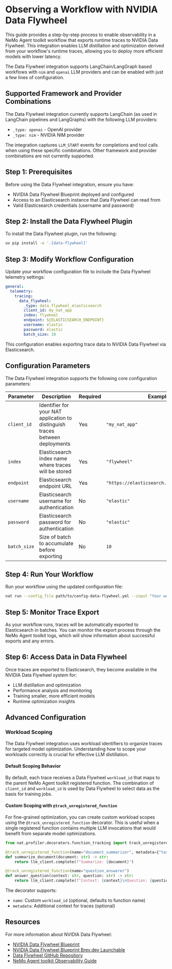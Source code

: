 <!--
SPDX-FileCopyrightText: Copyright (c) 2025, NVIDIA CORPORATION & AFFILIATES. All rights reserved.
SPDX-License-Identifier: Apache-2.0

Licensed under the Apache License, Version 2.0 (the "License");
you may not use this file except in compliance with the License.
You may obtain a copy of the License at

http://www.apache.org/licenses/LICENSE-2.0

Unless required by applicable law or agreed to in writing, software
distributed under the License is distributed on an "AS IS" BASIS,
WITHOUT WARRANTIES OR CONDITIONS OF ANY KIND, either express or implied.
See the License for the specific language governing permissions and
limitations under the License.
-->

# Observing a Workflow with NVIDIA Data Flywheel

This guide provides a step-by-step process to enable observability in a NeMo Agent toolkit workflow that exports runtime traces to NVIDIA Data Flywheel. This integration enables LLM distillation and optimization derived from your workflow's runtime traces, allowing you to deploy more efficient models with lower latency.

The Data Flywheel integration supports LangChain/LangGraph based workflows with `nim` and `openai` LLM providers and can be enabled with just a few lines of configuration.

## Supported Framework and Provider Combinations

The Data Flywheel integration currently supports LangChain (as used in LangChain pipelines and LangGraphs) with the following LLM providers:

- `_type: openai` - OpenAI provider
- `_type: nim` - NVIDIA NIM provider

The integration captures `LLM_START` events for completions and tool calls when using these specific combinations. Other framework and provider combinations are not currently supported.

## Step 1: Prerequisites

Before using the Data Flywheel integration, ensure you have:

- NVIDIA Data Flywheel Blueprint deployed and configured
- Access to an Elasticsearch instance that Data Flywheel can read from
- Valid Elasticsearch credentials (username and password)

## Step 2: Install the Data Flywheel Plugin

To install the Data Flywheel plugin, run the following:

```bash
uv pip install -e '.[data-flywheel]'
```

## Step 3: Modify Workflow Configuration

Update your workflow configuration file to include the Data Flywheel telemetry settings:

```yaml
general:
  telemetry:
    tracing:
      data_flywheel:
        _type: data_flywheel_elasticsearch
        client_id: my_nat_app
        index: flywheel
        endpoint: ${ELASTICSEARCH_ENDPOINT}
        username: elastic
        password: elastic
        batch_size: 10
```

This configuration enables exporting trace data to NVIDIA Data Flywheel via Elasticsearch.

## Configuration Parameters

The Data Flywheel integration supports the following core configuration parameters:

| Parameter | Description | Required | Example |
|-----------|-------------|----------|---------|
| `client_id` | Identifier for your NAT application to distinguish traces between deployments | Yes | `"my_nat_app"` |
| `index` | Elasticsearch index name where traces will be stored | Yes | `"flywheel"` |
| `endpoint` | Elasticsearch endpoint URL | Yes | `"https://elasticsearch.example.com:9200"` |
| `username` | Elasticsearch username for authentication | No | `"elastic"` |
| `password` | Elasticsearch password for authentication | No | `"elastic"` |
| `batch_size` | Size of batch to accumulate before exporting | No | `10` |

## Step 4: Run Your Workflow

Run your workflow using the updated configuration file:

```bash
nat run --config_file path/to/config-data-flywheel.yml --input "Your workflow input here"
```

## Step 5: Monitor Trace Export

As your workflow runs, traces will be automatically exported to Elasticsearch in batches. You can monitor the export process through the NeMo Agent toolkit logs, which will show information about successful exports and any errors.

## Step 6: Access Data in Data Flywheel

Once traces are exported to Elasticsearch, they become available in the NVIDIA Data Flywheel system for:

- LLM distillation and optimization
- Performance analysis and monitoring  
- Training smaller, more efficient models
- Runtime optimization insights

## Advanced Configuration

### Workload Scoping

The Data Flywheel integration uses workload identifiers to organize traces for targeted model optimization. Understanding how to scope your workloads correctly is crucial for effective LLM distillation.

#### Default Scoping Behavior

By default, each trace receives a Data Flywheel `workload_id` that maps to the parent NeMo Agent toolkit registered function. The combination of `client_id` and `workload_id` is used by Data Flywheel to select data as the basis for training jobs.

#### Custom Scoping with `@track_unregistered_function`

For fine-grained optimization, you can create custom workload scopes using the `@track_unregistered_function` decorator. This is useful when a single registered function contains multiple LLM invocations that would benefit from separate model optimizations.

```python
from nat.profiler.decorators.function_tracking import track_unregistered_function

@track_unregistered_function(name="document_summarizer", metadata={"task_type": "summarization"})
def summarize_document(document: str) -> str:
    return llm_client.complete(f"Summarize: {document}")

@track_unregistered_function(name="question_answerer")
def answer_question(context: str, question: str) -> str:
    return llm_client.complete(f"Context: {context}\nQuestion: {question}")
```

The decorator supports:

- `name`: Custom `workload_id` (optional, defaults to function name)
- `metadata`: Additional context for traces (optional)

## Resources

For more information about NVIDIA Data Flywheel:

- [NVIDIA Data Flywheel Blueprint](https://build.nvidia.com/nvidia/build-an-enterprise-data-flywheel)
- [NVIDIA Data Flywheel Blueprint Brev.dev Launchable](https://brev.nvidia.com/launchable/deploy/now?launchableID=env-2wggjBvDlVp4pLQD8ytZySh5m8W)
- [Data Flywheel GitHub Repository](https://github.com/NVIDIA-AI-Blueprints/data-flywheel)
- [NeMo Agent toolkit Observability Guide](./index.md)
